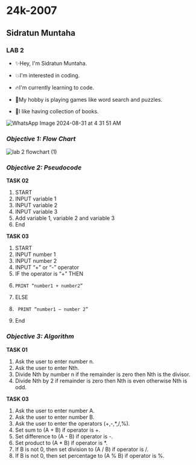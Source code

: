  # 24k-2007
 ## Sidratun Muntaha
 ### LAB 2
 
 - ✨Hey, I'm Sidratun Muntaha.

 - 💥I'm interested in coding.

 - 🔥I'm currently learning to code.

 - 🌟My hobby is playing games like word search and puzzles.

 - 💫I like having collection of books.

 ![WhatsApp Image 2024-08-31 at 4 31 51 AM](https://github.com/user-attachments/assets/ed1e5e35-0042-4455-89fa-38a1beaa66d5)

### ***Objective 1: Flow Chart***
![lab 2 flowchart (1)](https://github.com/user-attachments/assets/8f8d7b72-7d31-4358-9fd9-3a01a2f2b276)


### ***Objective 2: Pseudocode*** 
**TASK 02**
1.	 START
2.	 INPUT variable 1
3.	INPUT variable 2
4.	INPUT variable 3  
5.	 Add variable 1, variable 2 and variable 3
6.	 End

**TASK 03**
1.	 START
2.	 INPUT number 1
3.	 INPUT number 2
4.	 INPUT “+” or “-” operator
5.	 IF the operator is “+” THEN 
6.     PRINT “number1 + number2”
7.	 ELSE
8.	    PRINT “number1 – number 2”
9.	 End

### ***Objective 3: Algorithm***
**TASK 01**
1.	Ask the user to enter number n.
2.	Ask the user to enter Nth.
3.	Divide Nth by number n if the remainder is zero then Nth is the divisor.
4.	Divide Nth by 2 if remainder is zero then Nth is even otherwise Nth is odd.

**TASK 03**
1.	Ask the user to enter number A.
2.	Ask the user to enter number B.
3.	Ask the user to enter the operators (+,-,*,/,%).
4.	Set sum to (A + B) if operator is +.
5.	Set difference to (A - B) if operator is -.
6.	Set product to (A * B) if operator is *.
7.	If B is not 0, then set division to (A / B) if operator is /.
8.	If B is not 0, then set percentage to (A % B) if operator is %.

